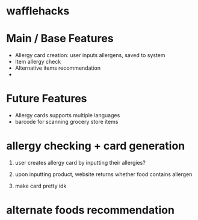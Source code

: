 # wafflehacks

# Main / Base Features

- Allergy card creation: user inputs allergens, saved to system
- Item allergy check
- Alternative items recommendation
-

# Future Features

- Allergy cards supports multiple languages
- barcode for scanning grocery store items

# allergy checking + card generation

1. user creates allergy card by inputting their allergies?
2. upon inputting product, website returns whether food contains allergen

3. make card pretty idk

# alternate foods recommendation
